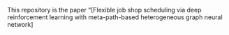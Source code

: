 This repository is the paper “[Flexible job shop scheduling via deep reinforcement learning with meta-path-based heterogeneous graph neural network]
